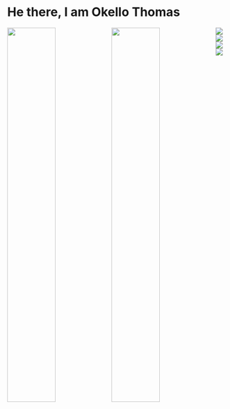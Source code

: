 # He there, I am Okello Thomas 

<img align="left" width="47%" src="https://github-readme-stats.vercel.app/api?username=okellothomas&show_icons=true&theme=radical"/>
<!-- ![Anurag's GitHub stats](https://github-readme-stats.vercel.app/api?username=okellothomas&show_icons=true&theme=radical) -->

<img align="left" width="47%"  src="https://github-readme-stats.vercel.app/api/top-langs/?username=okellothomas&layout=compact" />

<img align="left" src="https://img.shields.io/badge/kotlin-%237F52FF.svg?style=for-the-badge&logo=kotlin&logoColor=white"/>

<img align="left" src="https://img.shields.io/badge/java-%23ED8B00.svg?style=for-the-badge&logo=java&logoColor=white"/>

<img align="left" src="https://img.shields.io/badge/javascript-%23323330.svg?style=for-the-badge&logo=javascript&logoColor=%23F7DF1E"/>

<img align="left" src="https://img.shields.io/badge/react-%2320232a.svg?style=for-the-badge&logo=react&logoColor=%2361DAFB"/>
